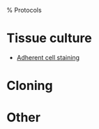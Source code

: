 % Protocols
# Tissue culture
 - [Adherent cell staining](tc/adherent_staining.html)
 
# Cloning

# Other